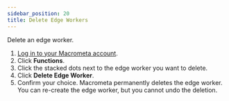 ```yaml
---
sidebar_position: 20
title: Delete Edge Workers
---
```


Delete an edge worker.

1. [Log in to your Macrometa account](https://auth.paas.macrometa.io/).
1. Click **Functions**.
1. Click the stacked dots next to the edge worker you want to delete.
1. Click **Delete Edge Worker**.
1. Confirm your choice.
    Macrometa permanently deletes the edge worker. You can re-create the edge worker, but you cannot undo the deletion.